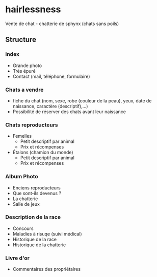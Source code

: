 # hairlessness
Vente de chat - chatterie de sphynx (chats sans poils)

## Structure

### index
* Grande photo
* Très épuré
* Contact (mail, téléphone, formulaire)
### Chats a vendre
* fiche du chat (nom, sexe, robe (couleur de la peau), yeux, date de naissance, caractère (descriptif),...)
* Possibilité de réserver des chats avant leur naissance
### Chats reproducteurs
* Femelles
  * Petit descriptif par animal
  * Prix et récompenses 
* Étalons (chamion du monde)
  * Petit descriptif par animal  
  * Prix et récompenses 
### Album Photo 
* Enciens reproducteurs
* Que sont-ils devenus ?
* La chatterie 
* Salle de jeux
### Description de la race 
* Concours
* Maladies à risuqe (suivi médical)
* Historique de la race 
* Historique de la chatterie
### Livre d'or
* Commentaires des propriétaires 
